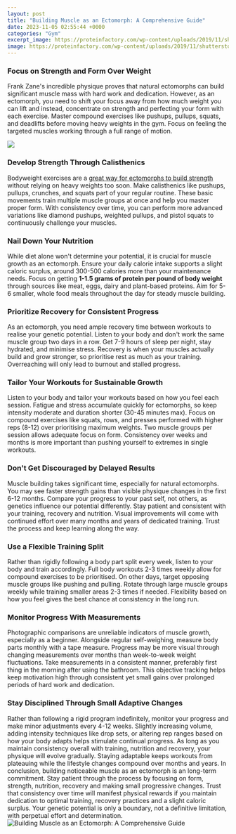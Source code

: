 ```yaml
---
layout: post
title: "Building Muscle as an Ectomorph: A Comprehensive Guide"
date: 2023-11-05 02:55:44 +0000
categories: "Gym"
excerpt_image: https://proteinfactory.com/wp-content/uploads/2019/11/shutterstock_398237221.jpg
image: https://proteinfactory.com/wp-content/uploads/2019/11/shutterstock_398237221.jpg
---
```


### Focus on Strength and Form Over Weight
Frank Zane's incredible physique proves that natural ectomorphs can build significant muscle mass with hard work and dedication. However, as an ectomorph, you need to shift your focus away from how much weight you can lift and instead, concentrate on strength and perfecting your form with each exercise. Master compound exercises like pushups, pullups, squats, and deadlifts before moving heavy weights in the gym. Focus on feeling the targeted muscles working through a full range of motion. 

![](https://maxedmuscle.com/wp-content/uploads/2018/12/ectomorph-muscle-man.jpg)
### Develop Strength Through Calisthenics
Bodyweight exercises are a [great way for ectomorphs to build strength](https://yt.io.vn/collection/accardi) without relying on heavy weights too soon. Make calisthenics like pushups, pullups, crunches, and squats part of your regular routine. These basic movements train multiple muscle groups at once and help you master proper form. With consistency over time, you can perform more advanced variations like diamond pushups, weighted pullups, and pistol squats to continuously challenge your muscles.
### Nail Down Your Nutrition
While diet alone won't determine your potential, it is crucial for muscle growth as an ectomorph. Ensure your daily calorie intake supports a slight caloric surplus, around 300-500 calories more than your maintenance needs. Focus on getting **1-1.5 grams of protein per pound of body weight** through sources like meat, eggs, dairy and plant-based proteins. Aim for 5-6 smaller, whole food meals throughout the day for steady muscle building. 
### Prioritize Recovery for Consistent Progress  
As an ectomorph, you need ample recovery time between workouts to realise your genetic potential. Listen to your body and don't work the same muscle group two days in a row. Get 7-9 hours of sleep per night, stay hydrated, and minimise stress. Recovery is when your muscles actually build and grow stronger, so prioritise rest as much as your training. Overreaching will only lead to burnout and stalled progress.
### Tailor Your Workouts for Sustainable Growth
Listen to your body and tailor your workouts based on how you feel each session. Fatigue and stress accumulate quickly for ectomorphs, so keep intensity moderate and duration shorter (30-45 minutes max). Focus on compound exercises like squats, rows, and presses performed with higher reps (8-12) over prioritising maximum weights. Two muscle groups per session allows adequate focus on form. Consistency over weeks and months is more important than pushing yourself to extremes in single workouts. 
### Don't Get Discouraged by Delayed Results     
Muscle building takes significant time, especially for natural ectomorphs. You may see faster strength gains than visible physique changes in the first 6-12 months. Compare your progress to your past self, not others, as genetics influence our potential differently. Stay patient and consistent with your training, recovery and nutrition. Visual improvements will come with continued effort over many months and years of dedicated training. Trust the process and keep learning along the way.
### Use a Flexible Training Split 
Rather than rigidly following a body part split every week, listen to your body and train accordingly. Full body workouts 2-3 times weekly allow for compound exercises to be prioritised. On other days, target opposing muscle groups like pushing and pulling. Rotate through large muscle groups weekly while training smaller areas 2-3 times if needed. Flexibility based on how you feel gives the best chance at consistency in the long run.
### Monitor Progress With Measurements 
Photographic comparisons are unreliable indicators of muscle growth, especially as a beginner. Alongside regular self-weighing, measure body parts monthly with a tape measure. Progress may be more visual through changing measurements over months than week-to-week weight fluctuations. Take measurements in a consistent manner, preferably first thing in the morning after using the bathroom. This objective tracking helps keep motivation high through consistent yet small gains over prolonged periods of hard work and dedication.
### Stay Disciplined Through Small Adaptive Changes
Rather than following a rigid program indefinitely, monitor your progress and make minor adjustments every 4-12 weeks. Slightly increasing volume, adding intensity techniques like drop sets, or altering rep ranges based on how your body adapts helps stimulate continual progress. As long as you maintain consistency overall with training, nutrition and recovery, your physique will evolve gradually. Staying adaptable keeps workouts from plateauing while the lifestyle changes compound over months and years.
In conclusion, building noticeable muscle as an ectomorph is an long-term commitment. Stay patient through the process by focusing on form, strength, nutrition, recovery and making small progressive changes. Trust that consistency over time will manifest physical rewards if you maintain dedication to optimal training, recovery practices and a slight caloric surplus. Your genetic potential is only a boundary, not a definitive limitation, with perpetual effort and determination.
![Building Muscle as an Ectomorph: A Comprehensive Guide](https://proteinfactory.com/wp-content/uploads/2019/11/shutterstock_398237221.jpg)